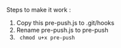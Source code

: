 Steps to make it work :


1. Copy this pre-push.js to .git/hooks
2. Rename pre-push.js to pre-push
3. <code> chmod u+x pre-push </code>
